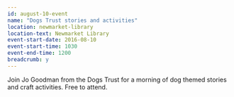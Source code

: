 ```yaml
---
id: august-10-event
name: "Dogs Trust stories and activities"
location: newmarket-library
location-text: Newmarket Library
event-start-date: 2016-08-10
event-start-time: 1030
event-end-time: 1200
breadcrumb: y
---
```

Join Jo Goodman from the Dogs Trust for a morning of dog themed stories and craft activities. Free to attend.
